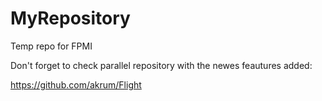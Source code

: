 # MyRepository
Temp repo for FPMI

Don't forget to check parallel repository with the newes feautures added:

https://github.com/akrum/Flight
